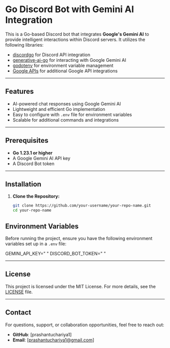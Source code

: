 # Go Discord Bot with Gemini AI Integration

This is a Go-based Discord bot that integrates **Google's Gemini AI** to provide intelligent interactions within Discord servers. It utilizes the following libraries:

- [discordgo](https://github.com/bwmarrin/discordgo) for Discord API integration
- [generative-ai-go](https://github.com/google/generative-ai-go) for interacting with Google Gemini AI
- [godotenv](https://github.com/joho/godotenv) for environment variable management
- [Google APIs](https://pkg.go.dev/google.golang.org/api) for additional Google API integrations

---

## Features

- AI-powered chat responses using Google Gemini AI
- Lightweight and efficient Go implementation
- Easy to configure with `.env` file for environment variables
- Scalable for additional commands and integrations

---

## Prerequisites

- **Go 1.23.1 or higher**
- A Google Gemini AI API key
- A Discord Bot token

---

## Installation

1. **Clone the Repository:**
   ```bash
   git clone https://github.com/your-username/your-repo-name.git
   cd your-repo-name

## Environment Variables

Before running the project, ensure you have the following environment variables set up in a `.env` file:

GEMINI_API_KEY=" " 
DISCORD_BOT_TOKEN=" "

---

## License

This project is licensed under the MIT License. For more details, see the [LICENSE](LICENSE) file.

---

## Contact

For questions, support, or collaboration opportunities, feel free to reach out:

- **GitHub**: [prashantuchariya1]
- **Email**: [prashantuchariya1@gmail.com]

